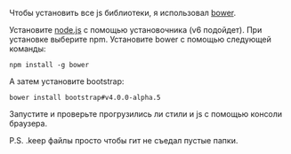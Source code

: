 Чтобы установить все js библиотеки, я использовал [bower](https://bower.io).

Установите [node.js](https://nodejs.org/en) с помощью установочника (v6 подойдет).
При установке выберите npm.
Установите bower с помощью следующей команды:

```npm install -g bower```

А затем установите bootstrap:

```bower install bootstrap#v4.0.0-alpha.5```

Запустите и проверьте прогрузились ли стили и js с помощью консоли браузера.

P.S. .keep файлы просто чтобы гит не съедал пустые папки.
